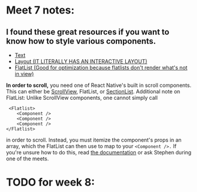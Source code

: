 # Meet 7 notes:

## I found these great resources if you want to know how to style various components.
* [Text](https://reactnative.dev/docs/text-style-props)
* [Layout (IT LITERALLY HAS AN INTERACTIVE LAYOUT)](https://reactnative.dev/docs/layout-props)
* [FlatList (Good for optimization because flatlists don't render what's not in view)](https://reactnative.dev/docs/flatlist)

**In order to scroll,** you need one of React Native's built in scroll components. This can either be [ScrollView](https://reactnative.dev/docs/scrollview), FlatList, or [SectionList](https://reactnative.dev/docs/sectionlist).
Additional note on FlatList: Unlike ScrollView components, one cannot simply call

```
 <Flatlist>
	<Component />
	<Component />
	<Component />
</Flatlist>
```

in order to scroll. Instead, you must itemize the component's props in an array, which the FlatList can then use to map to your `<Component />.` If you're unsure how to do this, read [the documentation](https://reactnative.dev/docs/flatlist) or ask Stephen during one of the meets.

# TODO for week 8:

